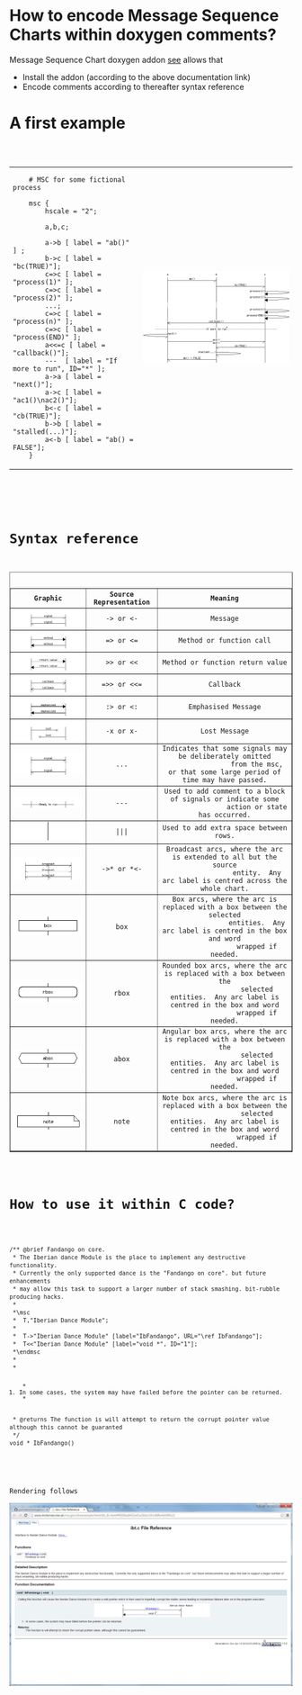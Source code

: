# How to encode Message Sequence Charts within doxygen comments?

Message Sequence Chart doxygen addon [see](http://www.mcternan.me.uk/mscgen/) allows that

* Install the addon (according to the above documentation link)
* Encode comments according to thereafter syntax reference

# A first example

<pre>
<code>
<table border=0>
<tr>
<td>
	# MSC for some fictional process
	
	msc {
  		hscale = "2";

  		a,b,c;

  		a->b [ label = "ab()" ] ;
  		b->c [ label = "bc(TRUE)"];
  		c=>c [ label = "process(1)" ];
  		c=>c [ label = "process(2)" ];
  		...;
  		c=>c [ label = "process(n)" ];
  		c=>c [ label = "process(END)" ];
  		a<<=c [ label = "callback()"];
  		---  [ label = "If more to run", ID="*" ];
  		a->a [ label = "next()"];
  		a->c [ label = "ac1()\nac2()"];
  		b<-c [ label = "cb(TRUE)"];
  		b->b [ label = "stalled(...)"];
  		a<-b [ label = "ab() = FALSE"];
	}
</code>
</td>
<td><a href="img/example0.msc"><img src="img/example0.png" border="0" alt="Example rendered MSC"></a></td>
</tr>
</table>
</pre>

# Syntax reference

<table border="1">
 <tbody><tr>
    <th>Graphic</th>
    <th>Source Representation</th>
    <th>Meaning</th>
  </tr>
  <tr>
    <td><center><img src="img/msc-sig.png" alt="Rendered message arc"></center></td>
    <td><center>-&gt; or &lt;-</center></td>
    <td><center>Message</center></td>
  </tr>
  <tr>
    <td><center><img src="img/msc-func.png" alt="Rendered function call arc"></center></td>
    <td><center>=&gt; or &lt;=</center></td>
    <td><center>Method or function call</center></td>
  </tr>
  <tr>
    <td><center><img src="img/msc-retval.png" alt="Rendered return value arc"></center></td>
    <td><center>&gt;&gt; or &lt;&lt;</center></td>
    <td><center>Method or function return value</center></td>
  </tr>
  <tr>
    <td><center><img src="img/msc-callback.png" alt="Rendered callback arc"></center></td>
    <td><center>=&gt;&gt; or &lt;&lt;=</center></td>
    <td><center>Callback</center></td>
  </tr>
  <tr>
    <td><center><img src="img/msc-emph.png" alt="Rendered double message arc"></center></td>
    <td><center>:&gt; or &lt;:</center></td>
    <td><center>Emphasised Message</center></td>
  </tr>
  <tr>
    <td><center><img src="img/msc-lost.png" alt="Rendered lost message arc"></center></td>
    <td><center>-x or x-</center></td>
    <td><center>Lost Message</center></td>
  </tr>
  <tr>
    <td><center><img src="img/msc-time.png" alt="Rendered discontinuinity"></center></td>
    <td><center>...</center></td>
    <td><center>Indicates that some signals may be deliberately omitted
                from the msc, or that some large period of time may have passed.</center></td>
  </tr>
  <tr>
    <td><center><img src="img/msc-state.png" alt="Rendered block divider"></center></td>
    <td><center>---</center></td>
    <td><center>Used to add comment to a block of signals or indicate some
                action or state has occurred.</center></td>
  </tr>
  <tr>
    <td><center><img src="img/msc-spacer.png" alt="Rendered spacer"></center></td>
    <td><center>|||</center></td>
    <td><center>Used to add extra space between rows.</center></td>
  </tr>
  <tr>
    <td><center><img src="img/msc-broadcast.png" alt="Rendered broadcast arc"></center></td>
    <td><center>-&gt;* or *&lt;-</center></td>
    <td><center>Broadcast arcs, where the arc is extended to all but the source
                entity.  Any arc label is centred across the whole chart.</center></td>
  </tr>
  <tr>
    <td><center><img src="img/msc-box.png" alt="Rendered state box"></center></td>
    <td><center>box</center></td>
    <td><center>Box arcs, where the arc is replaced with a box between the selected
                entities.  Any arc label is centred in the box and word
                wrapped if needed.</center></td>
  </tr>
  <tr>
    <td><center><img src="img/msc-rbox.png" alt="Rendered rounded box"></center></td>
    <td><center>rbox</center></td>
    <td><center>Rounded box arcs, where the arc is replaced with a box between the
                selected entities.  Any arc label is centred in the box and word
                wrapped if needed.</center></td>
  </tr>
  <tr>
    <td><center><img src="img/msc-abox.png" alt="Rendered angular box"></center></td>
    <td><center>abox</center></td>
    <td><center>Angular box arcs, where the arc is replaced with a box between the
                selected entities.  Any arc label is centred in the box and word
                wrapped if needed.</center></td>
  </tr>
  <tr>
    <td><center><img src="img/msc-note.png" alt="Rendered note box"></center></td>
    <td><center>note</center></td>
    <td><center>Note box arcs, where the arc is replaced with a box between the
                selected entities.  Any arc label is centred in the box and word
                wrapped if needed.</center></td>
  </tr>
</tbody></table>

# How to use it within C code?

<pre>
<code>
/** @brief Fandango on core.
 * The Iberian dance Module is the place to implement any destructive functionality.
 * Currently the only supported dance is the "Fandango on core". but future enhancements
 * may allow this task to support a larger number of stack smashing. bit-rubble producing hacks.
 *
 *\msc
 *  T,"Iberian Dance Module";
 *
 *  T->"Iberian Dance Module" [label="IbFandango", URL="\ref IbFandango"];
 *  T<<"Iberian Dance Module" [label="void *", ID="1"];
 *\endmsc
 *
 * <OL>
 * <LI>In some cases, the system may have failed before the pointer can be returned.
 * </OL>
 * @returns The function is will attempt to return the corrupt pointer value although this cannot be guaranted
 */
void * IbFandango()
</code>
</pre>

Rendering follows<br/>
<img src="img/rendering.png" alt="Rendered Example">

